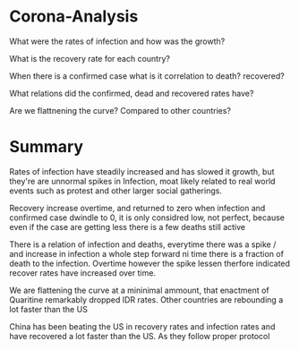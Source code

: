 # Corona-Analysis

What were the rates of infection and how was the growth?

What is the recovery rate for each country?

When there is a confirmed case what is it correlation to death? recovered?

What relations did the confirmed, dead and recovered rates have?

Are we flattnening the curve? Compared to other countries?

# Summary

Rates of infection have steadily increased and has slowed it growth, but they're are unnormal spikes in Infection, moat likely related to real world events such as protest and other larger social gatherings. 

Recovery increase overtime, and returned to zero when infection and confirmed case dwindle to 0, it is only considred low, not perfect, because even if the case are getting less there is a few deaths still active

There is a relation of infection and deaths, everytime there was a spike / and increase in infection a whole step forward ni time there is a fraction of  death to the infection. Overtime however the spike lessen therfore indicated recover rates have increased over time.

We are flattening the curve at a mininimal ammount, that enactment of Quaritine remarkably dropped IDR rates. Other countries are rebounding a lot faster than the US

China has been beating the US in recovery rates and infection rates and have recovered a lot faster than the US. As they follow proper protocol
